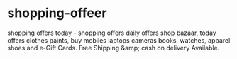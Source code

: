 # shopping-offeer
shopping offers today - shopping offers daily offers shop bazaar, today offers clothes paints, buy mobiles laptops cameras books, watches, apparel shoes and e-Gift Cards. Free Shipping &amp;amp; cash on delivery Available.
